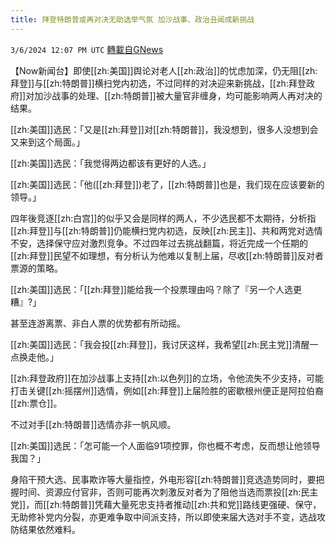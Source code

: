 ```yaml
---
title: 拜登特朗普或再对决无助选举气氛 加沙战事、政治丑闻成新挑战
---
```

`3/6/2024 12:07 PM UTC` [轉載自GNews](https://gnews.org/articles/2370525)

【Now新闻台】即使[[zh:美国]]舆论对老人[[zh:政治]]的忧虑加深，仍无阻[[zh:拜登]]与[[zh:特朗普]]横扫党内初选，不过同样的对决迎来新挑战，[[zh:拜登政府]]对加沙战事的处理、[[zh:特朗普]]被大量官非缠身，均可能影响两人再对决的结果。

[[zh:美国]]选民：「又是[[zh:拜登]]对[[zh:特朗普]]，我没想到，很多人没想到会又来到这个局面。」

[[zh:美国]]选民：「我觉得两边都该有更好的人选。」

[[zh:美国]]选民：「他([[zh:拜登]])老了，[[zh:特朗普]]也是，我们现在应该要新的领导。」

四年後竞逐[[zh:白宫]]的似乎又会是同样的两人，不少选民都不太期待，分析指[[zh:拜登]]与[[zh:特朗普]]仍能横扫党内初选，反映[[zh:民主]]、共和两党对选情不安，选择保守应对激烈竞争。不过四年过去挑战翻篇，将近完成一个任期的[[zh:拜登]]民望不如理想，有分析认为他难以复制上届，尽收[[zh:特朗普]]反对者票源的策略。

[[zh:美国]]选民：「[[zh:拜登]]能给我一个投票理由吗？除了『另一个人选更糟』?」

甚至连游离票、非白人票的优势都有所动摇。

[[zh:美国]]选民：「我会投[[zh:拜登]]，我讨厌这样，我希望[[zh:民主党]]清醒一点换走他。」

[[zh:拜登政府]]在加沙战事上支持[[zh:以色列]]的立场，令他流失不少支持，可能打击关键[[zh:摇摆州]]选情，例如[[zh:拜登]]上届险胜的密歇根州便正是阿拉伯裔[[zh:票仓]]。

不过对手[[zh:特朗普]]选情亦非一帆风顺。

[[zh:美国]]选民：「怎可能一个人面临91项控罪，你也概不考虑，反而想让他领导我国？」

身陷干预大选、民事欺诈等大量指控，外电形容[[zh:特朗普]]竞选造势同时，要把握时间、资源应付官非，否则可能再次刺激反对者为了阻他当选而票投[[zh:民主党]]，而[[zh:特朗普]]凭藉大量死忠支持者推动[[zh:共和党]]路线更强硬、保守，无助修补党内分裂，亦更难争取中间派支持，所以即使来届大选对手不变，选战攻防结果依然难料。
